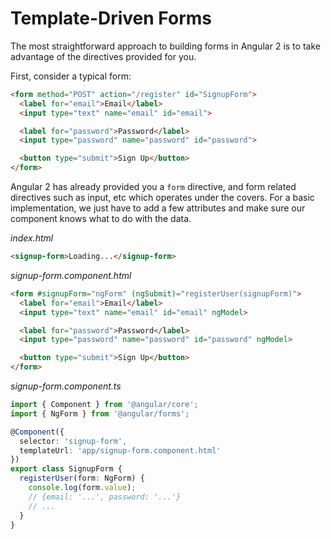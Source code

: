 # Template-Driven Forms

The most straightforward approach to building forms in Angular 2 is to take advantage of the directives provided for you.

First, consider a typical form:

```html
<form method="POST" action="/register" id="SignupForm">
  <label for="email">Email</label>
  <input type="text" name="email" id="email">

  <label for="password">Password</label>
  <input type="password" name="password" id="password">

  <button type="submit">Sign Up</button>
</form>
```

Angular 2 has already provided you a `form` directive, and form related directives such as input, etc  which operates under the covers. For a basic implementation, we just have to add a few attributes and make sure our component knows what to do with the data.

_index.html_
```html
<signup-form>Loading...</signup-form>
```

_signup-form.component.html_
```html
<form #signupForm="ngForm" (ngSubmit)="registerUser(signupForm)">
  <label for="email">Email</label>
  <input type="text" name="email" id="email" ngModel>

  <label for="password">Password</label>
  <input type="password" name="password" id="password" ngModel>

  <button type="submit">Sign Up</button>
</form>
```

_signup-form.component.ts_
```ts
import { Component } from '@angular/core';
import { NgForm } from '@angular/forms';

@Component({
  selector: 'signup-form',
  templateUrl: 'app/signup-form.component.html'
})
export class SignupForm {
  registerUser(form: NgForm) {
    console.log(form.value);
    // {email: '...', password: '...'}
    // ...
  }
}
```
